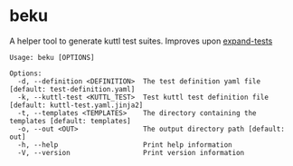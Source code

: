 # beku

A helper tool to generate kuttl test suites. Improves upon [expand-tests](https://github.com/stackabletech/expand-tests)

```
Usage: beku [OPTIONS]

Options:
  -d, --definition <DEFINITION>  The test definition yaml file [default: test-definition.yaml]
  -k, --kuttl-test <KUTTL_TEST>  Test kuttl test definition file [default: kuttl-test.yaml.jinja2]
  -t, --templates <TEMPLATES>    The directory containing the templates [default: templates]
  -o, --out <OUT>                The output directory path [default: out]
  -h, --help                     Print help information
  -V, --version                  Print version information
```
